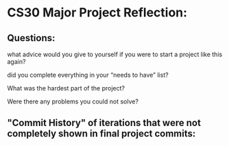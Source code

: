 # CS30 Major Project Reflection:

## Questions:
what advice would you give to yourself if you were to start a project like this again?

did you complete everything in your “needs to have” list?

What was the hardest part of the project?

Were there any problems you could not solve?

## "Commit History" of iterations that were not completely shown in final project commits:
